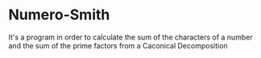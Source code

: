 # Numero-Smith
It's a program in order to calculate the sum of the characters of a number and the sum of the prime factors from a Caconical Decomposition
